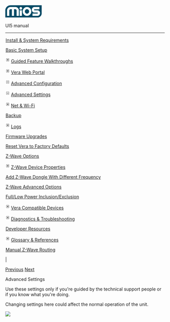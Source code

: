 ![](skins/mios/images/logo.png)

UI5 manual

  
---  
  
![](images/spacer.gif)[Install & System
Requirements](index.html#!docs5/installation_and_system_requirements_en_3lite_all.md)

![](images/spacer.gif)[Basic System Setup ](index.html#!docs5/getting_started_en_3lite_all.md)

![](skins/mios/images/plus.gif)[Guided Feature Walkthroughs
](features_en_3lite_all.html)

![](skins/mios/images/plus.gif)[Vera Web Portal](index.html#!docs5/web_portal_en_3lite_all.md)

![](skins/mios/images/minus.gif)[Advanced
Configuration](index.html#!docs5/advanced_configuration_en_3lite_all.md)

![](skins/mios/images/minus.gif)[Advanced Settings](index.html#!docs5/advanced_settings_en_3lite_all.md)

![](skins/mios/images/plus.gif)[Net & Wi-Fi](setup_en_3lite_all.html_network_settings_connect_to_the_internet)

![](images/spacer.gif)[Backup](advanced_settings_en_3lite_all.html_backup)

![](skins/mios/images/plus.gif)[Logs](advanced_settings_en_3lite_all.html_logs)

![](images/spacer.gif)[Firmware Upgrades](advanced_settings_en_3lite_all.html_downloads)

![](images/spacer.gif)[Reset Vera to Factory Defaults](index.html#!docs5/reset_factory_defaults_en_3lite_all.md)

![](images/spacer.gif)[Z-Wave Options](index.html#!docs5/zwave_options_en_3lite_all.md)

![](skins/mios/images/plus.gif)[Z-Wave Device Properties](index.html#!docs5/add_device_zwave_properties_options_en_3lite_all.md)

![](images/spacer.gif)[Add Z-Wave Dongle With Different Frequency](index.html#!docs5/changing_zwave_port_en_3lite_all.md)

![](images/spacer.gif)[Z-Wave Advanced Options](index.html#!docs5/zwave_device_advanced_en_3lite_all.md)

![](images/spacer.gif)[Full/Low Power Inclusion/Exclusion](index.html#!docs5/full_power_inclusion_en_3lite_all.md)

![](skins/mios/images/plus.gif)[Vera Compatible
Devices](index.html#!docs5/supported_hardware_en_3lite_all.md)

![](skins/mios/images/plus.gif)[Diagnostics &
Troubleshooting](index.html#!docs5/troubleshooting_en_3lite_all.md)

![](images/spacer.gif)[Developer Resources](index.html#!docs5/developers_en_3lite_all.md)

![](skins/mios/images/plus.gif)[Glossary &
References](index.html#!docs5/reference_en_3lite_all.md)

![](images/spacer.gif)[Manual Z-Wave Routing](index.html#!docs5/ManualRoute_en_3lite_all.md)

|

[Previous](index.html#!docs5/advanced_configuration_en_3lite_all.md)
[Next](setup_en_3lite_all.html_network_settings_connect_to_the_internet)

Advanced Settings

  
Use these settings only if you're guided by the technical support people or if
you know what you're doing.  
  
Changing settings here could affect the normal operation of the unit.  
  
![](/images/mios/UI5_setupBar1.PNG)  

  


